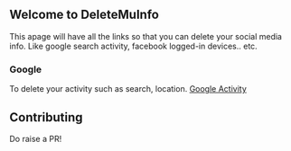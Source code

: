 ## Welcome to DeleteMuInfo

This apage will have all the links so that you can delete your social media info. Like google search activity, facebook logged-in devices.. etc. 

### Google
To delete your activity such as search, location. 
[Google Activity](https://myactivity.google.com/myactivity)

## Contributing
Do raise a PR!
